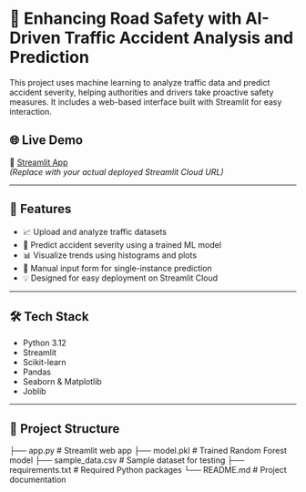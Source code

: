 # 🚦 Enhancing Road Safety with AI-Driven Traffic Accident Analysis and Prediction

This project uses machine learning to analyze traffic data and predict accident severity, helping authorities and drivers take proactive safety measures. It includes a web-based interface built with Streamlit for easy interaction.

## 🌐 Live Demo

🔗 [Streamlit App](https://hbkqnwx6gkur9nnnifndbh.streamlit.app/)  
*(Replace with your actual deployed Streamlit Cloud URL)*

---

## 📌 Features

- 📈 Upload and analyze traffic datasets
- 🧠 Predict accident severity using a trained ML model
- 📊 Visualize trends using histograms and plots
- 📝 Manual input form for single-instance prediction
- 💡 Designed for easy deployment on Streamlit Cloud

---

## 🛠 Tech Stack

- Python 3.12
- Streamlit
- Scikit-learn
- Pandas
- Seaborn & Matplotlib
- Joblib

---

## 📂 Project Structure

├── app.py # Streamlit web app
├── model.pkl # Trained Random Forest model
├── sample_data.csv # Sample dataset for testing
├── requirements.txt # Required Python packages
└── README.md # Project documentation
